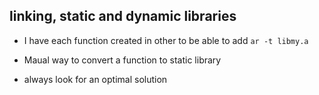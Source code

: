 ## linking, static and dynamic libraries
- I have each function created in other to be able to add `ar -t libmy.a`

- Maual way to convert a function to static library
- always look for an optimal solution
